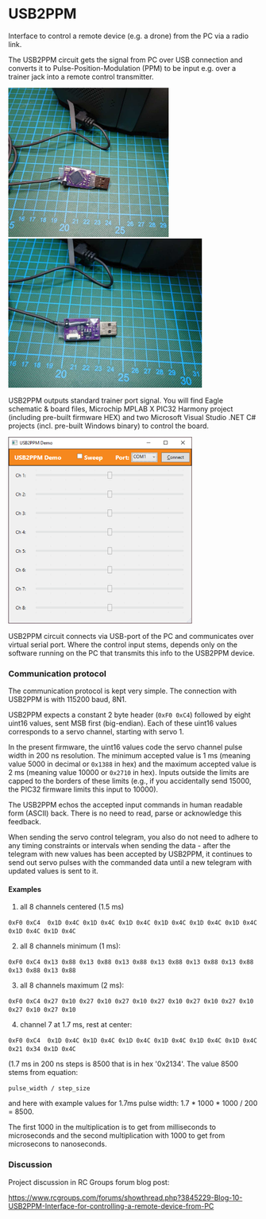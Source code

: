 # USB2PPM
Interface to control a remote device (e.g. a drone) from the PC via a radio link.

The USB2PPM circuit gets the signal from PC over USB connection and converts it to Pulse-Position-Modulation (PPM) to be input e.g. over a trainer jack into a remote control transmitter.

<img src="/media/USB2PPM_top.jpg" alt="Top side of the PCB" height="300"/> <img src="/media/USB2PPM_bottom.jpg" alt="Bottom side of the PCB" height="300"/>

USB2PPM outputs standard trainer port signal. You will find Eagle schematic & board files, Microchip MPLAB X PIC32 Harmony project (including pre-built firmware HEX) and two Microsoft Visual Studio .NET C# projects (incl. pre-built Windows binary) to control the board.

<img src="/media/DemoGUI.png" alt="Demo GUI" height="375"/>

USB2PPM circuit connects via USB-port of the PC and communicates over virtual serial port. Where the control input stems, depends only on the software running on the PC that transmits this info to the USB2PPM device.

### Communication protocol

The communication protocol is kept very simple. The connection with USB2PPM is with 115200 baud, 8N1. 

USB2PPM expects a constant 2 byte header (`0xF0 0xC4`) followed by eight uint16 values, sent MSB first (big-endian). Each of these uint16 values corresponds to a servo channel, starting with servo 1.

In the present firmware, the uint16 values code the servo channel pulse width in 200 ns resolution. The minimum accepted value is 1 ms (meaning value 5000 in decimal or `0x1388` in hex) and the maximum accepted value is 2 ms (meaning value 10000 or `0x2710` in hex).  Inputs outside the limits are capped to the borders of these limits (e.g., if you accidentally send 15000, the PIC32 firmware limits this input to 10000).

The USB2PPM echos the accepted input commands in human readable form (ASCII) back. There is no need to read, parse or acknowledge this feedback.

When sending the servo control telegram, you also do not need to adhere to any timing constraints or intervals when sending the data - after the telegram with new values has been accepted by USB2PPM, it continues to send out servo pulses with the commanded data until a new telegram with updated values is sent to it.

#### Examples

1) all 8 channels centered (1.5 ms)

`0xF0 0xC4  0x1D 0x4C 0x1D 0x4C 0x1D 0x4C 0x1D 0x4C 0x1D 0x4C 0x1D 0x4C 0x1D 0x4C 0x1D 0x4C`

2) all 8 channels minimum (1 ms):

`0xF0 0xC4 0x13 0x88 0x13 0x88 0x13 0x88 0x13 0x88 0x13 0x88 0x13 0x88 0x13 0x88 0x13 0x88`

3) all 8 channels maximum (2 ms):

`0xF0 0xC4 0x27 0x10 0x27 0x10 0x27 0x10 0x27 0x10 0x27 0x10 0x27 0x10 0x27 0x10 0x27 0x10`

4) channel 7 at 1.7 ms, rest at center:

`0xF0 0xC4  0x1D 0x4C 0x1D 0x4C 0x1D 0x4C 0x1D 0x4C 0x1D 0x4C 0x1D 0x4C 0x21 0x34 0x1D 0x4C`

(1.7 ms in 200 ns steps is 8500 that is in hex '0x2134'. The value 8500 stems from equation:

`pulse_width / step_size`

and here with example values for 1.7ms pulse width: 1.7 * 1000 * 1000 / 200 = 8500.

The first 1000 in the multiplication is to get from milliseconds to microseconds and the second multiplication with 1000 to get from microsecons to nanoseconds.

### Discussion

Project discussion in RC Groups forum blog post:

<https://www.rcgroups.com/forums/showthread.php?3845229-Blog-10-USB2PPM-Interface-for-controlling-a-remote-device-from-PC>

